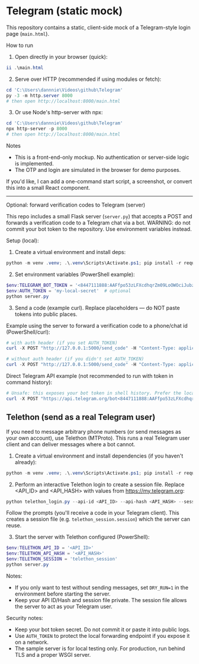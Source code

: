 # Telegram (static mock)

This repository contains a static, client-side mock of a Telegram-style login page (`main.html`).

How to run

1. Open directly in your browser (quick):

```powershell
ii .\main.html
```

2. Serve over HTTP (recommended if using modules or fetch):

```powershell
cd 'C:\Users\dannnie\Videos\github\Telegram'
py -3 -m http.server 8000
# then open http://localhost:8000/main.html
```

3. Or use Node's http-server with npx:

```powershell
cd 'C:\Users\dannnie\Videos\github\Telegram'
npx http-server -p 8000
# then open http://localhost:8000/main.html
```

Notes
- This is a front-end-only mockup. No authentication or server-side logic is implemented.
- The OTP and login are simulated in the browser for demo purposes.

If you'd like, I can add a one-command start script, a screenshot, or convert this into a small React component.

----

Optional: forward verification codes to Telegram (server)

This repo includes a small Flask server (`server.py`) that accepts a POST and forwards a verification code to a Telegram chat via a bot. WARNING: do not commit your bot token to the repository. Use environment variables instead.

Setup (local):

1. Create a virtual environment and install deps:

```powershell
python -m venv .venv; .\.venv\Scripts\Activate.ps1; pip install -r requirements.txt
```

2. Set environment variables (PowerShell example):

```powershell
$env:TELEGRAM_BOT_TOKEN = '<8447111888:AAFfpo53zLFXcdhqrZm09LoOWOciJubzMak>'  # replace with your token
$env:AUTH_TOKEN = 'my-local-secret'  # optional
python server.py
```

3. Send a code (example curl). Replace placeholders — do NOT paste tokens into public places.

Example using the server to forward a verification code to a phone/chat id (PowerShell/curl):

```powershell
# with auth header (if you set AUTH_TOKEN)
curl -X POST "http://127.0.0.1:5000/send_code" -H "Content-Type: application/json" -H "X-Auth-Token: my-local-secret" -d '{"chat_id":"+15555550100","code":"1234"}'

# without auth header (if you didn't set AUTH_TOKEN)
curl -X POST "http://127.0.0.1:5000/send_code" -H "Content-Type: application/json" -d '{"chat_id":"+15555550100","code":"1234"}'
```

Direct Telegram API example (not recommended to run with token in command history):

```powershell
# Unsafe: this exposes your bot token in shell history. Prefer the local server instead.
curl -X POST "https://api.telegram.org/bot<8447111888:AAFfpo53zLFXcdhqrZm09LoOWOciJubzMak>/sendMessage" -d "chat_id=<CHAT_ID>&text=<VERIFICATION_CODE>"
```

Telethon (send as a real Telegram user)
-------------------------------------

If you need to message arbitrary phone numbers (or send messages as your own account), use Telethon (MTProto). This runs a real Telegram user client and can deliver messages where a bot cannot.

1. Create a virtual environment and install dependencies (if you haven't already):

```powershell
python -m venv .venv; .\.venv\Scripts\Activate.ps1; pip install -r requirements.txt
```

2. Perform an interactive Telethon login to create a session file. Replace <API_ID> and <API_HASH> with values from https://my.telegram.org:

```powershell
python telethon_login.py --api-id <API_ID> --api-hash <API_HASH> --session telethon_session
```

Follow the prompts (you'll receive a code in your Telegram client). This creates a session file (e.g. `telethon_session.session`) which the server can reuse.

3. Start the server with Telethon configured (PowerShell):

```powershell
$env:TELETHON_API_ID = '<API_ID>'
$env:TELETHON_API_HASH = '<API_HASH>'
$env:TELETHON_SESSION = 'telethon_session'
python server.py
```

Notes:
- If you only want to test without sending messages, set `DRY_RUN=1` in the environment before starting the server.
- Keep your API ID/Hash and session file private. The session file allows the server to act as your Telegram user.

Security notes:
- Keep your bot token secret. Do not commit it or paste it into public logs.
- Use `AUTH_TOKEN` to protect the local forwarding endpoint if you expose it on a network.
- The sample server is for local testing only. For production, run behind TLS and a proper WSGI server.
